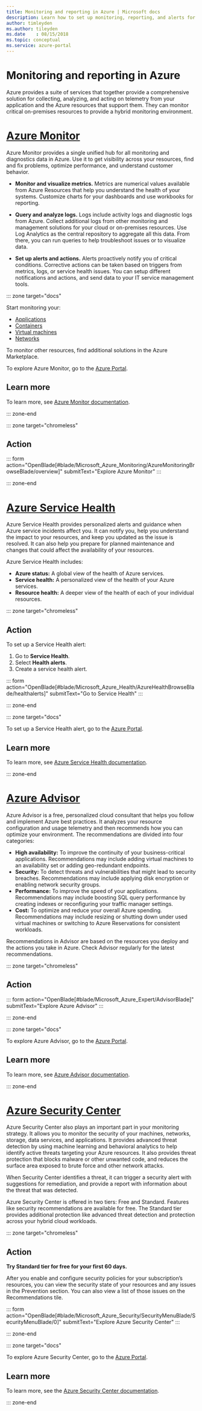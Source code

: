 ```yaml
---
title: Monitoring and reporting in Azure | Microsoft docs
description: Learn how to set up monitoring, reporting, and alerts for your Azure management environment
author: timleyden 
ms.author: tileyden
ms.date    : 08/15/2018
ms.topic: conceptual
ms.service: azure-portal
---
```

# Monitoring and reporting in Azure

Azure provides a suite of services that together provide a comprehensive solution for collecting, analyzing, and acting on telemetry from your application and the Azure resources that support them. They can monitor critical on-premises resources to provide a hybrid monitoring environment.

# [Azure Monitor](#tab/AzureMonitor)

Azure Monitor provides a single unified hub for all monitoring and diagnostics data in Azure. Use it to get visibility across your resources, find and fix problems, optimize performance, and understand customer behavior.

- **Monitor and visualize metrics.** Metrics are numerical values available from Azure Resources that help you understand the health of your systems. Customize charts for your dashboards and use workbooks for reporting.

- **Query and analyze logs.** Logs include activity logs and diagnostic logs from Azure. Collect additional logs from other monitoring and management solutions for your cloud or on-premises resources. Use Log Analytics as the central repository to aggregate all this data. From there, you can run queries to help troubleshoot issues or to visualize data.

- **Set up alerts and actions.** Alerts proactively notify you of critical conditions. Corrective actions can be taken based on triggers from metrics, logs, or service health issues. You can setup different notifications and actions, and send data to your IT service management tools.

::: zone target="docs"

 Start monitoring your:

- [Applications](/azure/application-insights/app-insights-overview)
- [Containers](/azure/monitoring/monitoring-container-overview)
- [Virtual machines](/azure/monitoring/monitoring-service-map)
- [Networks](/azure/networking/network-monitoring-overview)

To monitor other resources, find additional solutions in the Azure Marketplace.

To explore Azure Monitor, go to the [Azure Portal](https://portal.azure.com/#blade/Microsoft_Azure_Monitoring/AzureMonitoringBrowseBlade/overview).

## Learn more

To learn more, see [Azure Monitor documentation](/azure/monitoring-and-diagnostics/).

::: zone-end

::: zone target="chromeless"

## Action

::: form action="OpenBlade[#blade/Microsoft_Azure_Monitoring/AzureMonitoringBrowseBlade/overview]" submitText="Explore Azure Monitor" :::

::: zone-end

# [Azure Service Health](#tab/AzureServiceHealth)

Azure Service Health provides personalized alerts and guidance when Azure service incidents affect you. It can notify you, help you understand the impact to your resources, and keep you updated as the issue is resolved. It can also help you prepare for planned maintenance and changes that could affect the availability of your resources.

Azure Service Health includes:

- **Azure status:** A global view of the health of Azure services.
- **Service health:** A personalized view of the health of your Azure services.
- **Resource health:** A deeper view of the health of each of your individual resources.

::: zone target="chromeless"

## Action

To set up a Service Health alert:

1. Go to **Service Health**.
2. Select **Health alerts**.
3. Create a service health alert.

::: form action="OpenBlade[#blade/Microsoft_Azure_Health/AzureHealthBrowseBlade/healthalerts]" submitText="Go to Service Health" :::

::: zone-end

::: zone target="docs"

To set up a Service Health alert, go to the [Azure Portal](https://portal.azure.com/#blade/Microsoft_Azure_Health/AzureHealthBrowseBlade/healthalerts).

## Learn more

To learn more, see [Azure Service Health documentation](/azure/service-health/).

::: zone-end

# [Azure Advisor](#tab/AzureAdvisor)

Azure Advisor is a free, personalized cloud consultant that helps you follow and implement Azure best practices. It analyzes your resource configuration and usage telemetry and then recommends how you can optimize your environment. The recommendations are divided into four categories:

- **High availability:** To improve the continuity of your business-critical applications. Recommendations may include adding virtual machines to an availability set or adding geo-redundant endpoints.
- **Security:** To detect threats and vulnerabilities that might lead to security breaches. Recommendations may include applying disk encryption or enabling network security groups.
- **Performance:** To improve the speed of your applications. Recommendations may include boosting SQL query performance by creating indexes or reconfiguring your traffic manager settings.
- **Cost:** To optimize and reduce your overall Azure spending. Recommendations may include resizing or shutting down under used virtual machines or switching to Azure Reservations for consistent workloads.

Recommendations in Advisor are based on the resources you deploy and the actions you take in Azure. Check Advisor regularly for the latest recommendations.

::: zone target="chromeless"

## Action

::: form action="OpenBlade[#blade/Microsoft_Azure_Expert/AdvisorBlade]" submitText="Explore Azure Advisor" :::

::: zone-end

::: zone target="docs"

To explore Azure Advisor, go to the [Azure Portal](https://portal.azure.com/#blade/Microsoft_Azure_Expert/AdvisorBlade).

## Learn more

To learn more, see [Azure Advisor documentation](/azure/advisor/).

::: zone-end

# [Azure Security Center](#tab/AzureSecurityCenter)

Azure Security Center also plays an important part in your monitoring strategy. It allows you to monitor the security of your machines, networks, storage, data services, and applications. It provides advanced threat detection by using machine learning and behavioral analytics to help identify active threats targeting your Azure resources. It also provides threat protection that blocks malware or other unwanted code, and reduces the surface area exposed to brute force and other network attacks.

When Security Center identifies a threat, it can trigger a security alert with suggestions for remediation, and provide a report with information about the threat that was detected.

Azure Security Center is offered in two tiers: Free and Standard. Features like security recommendations are available for free. The Standard tier provides additional protection like advanced threat detection and protection across your hybrid cloud workloads.

::: zone target="chromeless"

## Action

**Try Standard tier for free for your first 60 days.**

After you enable and configure security policies for your subscription’s resources, you can view the security state of your resources and any issues in the Prevention section. You can also view a list of those issues on the Recommendations tile.

::: form action="OpenBlade[#blade/Microsoft_Azure_Security/SecurityMenuBlade/SecurityMenuBlade/0]" submitText="Explore Azure Security Center" :::

::: zone-end

::: zone target="docs"

To explore Azure Security Center, go to the [Azure Portal](https://portal.azure.com/#blade/Microsoft_Azure_Security/SecurityMenuBlade/SecurityMenuBlade/0).

## Learn more

To learn more, see the [Azure Security Center documentation](/azure/security-center/).

::: zone-end
